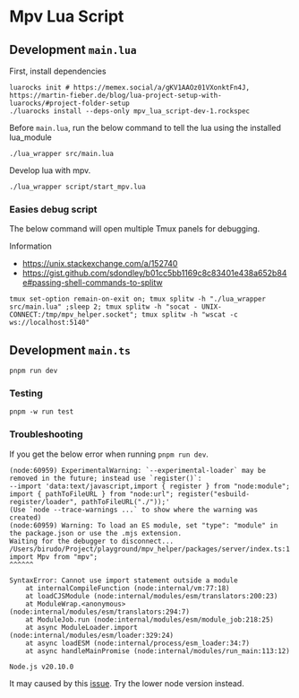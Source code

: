 # Mpv Lua Script

## Development `main.lua`

First, install dependencies

```shell
luarocks init # https://memex.social/a/gKV1AAOz01VXonktFn4J, https://martin-fieber.de/blog/lua-project-setup-with-luarocks/#project-folder-setup
./luarocks install --deps-only mpv_lua_script-dev-1.rockspec
```

Before `main.lua`, run the below command to tell the lua using the installed lua_module

```shell
./lua_wrapper src/main.lua
```

Develop lua with mpv.

```shell
./lua_wrapper script/start_mpv.lua
```

### Easies debug script

The below command will open multiple Tmux panels for debugging.

Information

- <https://unix.stackexchange.com/a/152740>
- <https://gist.github.com/sdondley/b01cc5bb1169c8c83401e438a652b84e#passing-shell-commands-to-splitw>

```shell
tmux set-option remain-on-exit on; tmux splitw -h "./lua_wrapper src/main.lua" ;sleep 2; tmux splitw -h "socat - UNIX-CONNECT:/tmp/mpv_helper.socket"; tmux splitw -h "wscat -c ws://localhost:5140"

```

## Development `main.ts`

```shell
pnpm run dev
```

### Testing

```shell
pnpm -w run test
```

### Troubleshooting

If you get the below error when running `pnpm run dev`.

```shell
(node:60959) ExperimentalWarning: `--experimental-loader` may be removed in the future; instead use `register()`:
--import 'data:text/javascript,import { register } from "node:module"; import { pathToFileURL } from "node:url"; register("esbuild-register/loader", pathToFileURL("./"));'
(Use `node --trace-warnings ...` to show where the warning was created)
(node:60959) Warning: To load an ES module, set "type": "module" in the package.json or use the .mjs extension.
Waiting for the debugger to disconnect...
/Users/birudo/Project/playground/mpv_helper/packages/server/index.ts:1
import Mpv from "mpv";
^^^^^^

SyntaxError: Cannot use import statement outside a module
    at internalCompileFunction (node:internal/vm:77:18)
    at loadCJSModule (node:internal/modules/esm/translators:200:23)
    at ModuleWrap.<anonymous> (node:internal/modules/esm/translators:294:7)
    at ModuleJob.run (node:internal/modules/esm/module_job:218:25)
    at async ModuleLoader.import (node:internal/modules/esm/loader:329:24)
    at async loadESM (node:internal/process/esm_loader:34:7)
    at async handleMainPromise (node:internal/modules/run_main:113:12)

Node.js v20.10.0
```

It may caused by this [issue](https://github.com/egoist/esbuild-register/issues/96). Try the lower node version instead.
